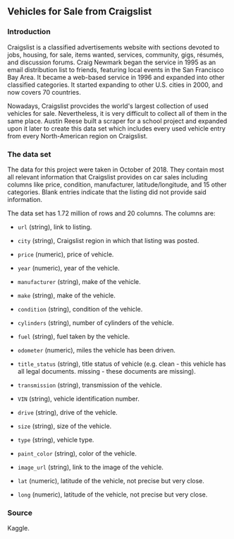 ## Vehicles for Sale from Craigslist

### Introduction

Craigslist is a classified advertisements website with sections devoted to jobs, housing, for sale, items wanted, services, community, gigs, résumés, and discussion forums. Craig Newmark began the service in 1995 as an email distribution list to friends, featuring local events in the San Francisco Bay Area. It became a web-based service in 1996 and expanded into other classified categories. It started expanding to other U.S. cities in 2000, and now covers 70 countries.

Nowadays, Craigslist provcides the world's largest collection of used vehicles for sale. Nevertheless, it is very difficult to collect all of them in the same place. Austin Reese built a scraper for a school project and expanded upon it later to create this data set which includes every used vehicle entry from every North-American region on Craigslist.

### The data set

The data for this project were taken in October of 2018. They contain most all relevant information that Craigslist provides on car sales including columns like price, condition, manufacturer, latitude/longitude, and 15 other categories. Blank entries indicate that the listing did not provide said information.

The data set has 1.72 million of rows and 20 columns. The columns are:

* `url` (string), link to listing.

* `city` (string), Craigslist region in which that listing was posted.

* `price` (numeric), price of vehicle.

* `year` (numeric), year of the vehicle.

* `manufacturer` (string), make of the vehicle.

* `make` (string), make of the vehicle.

* `condition` (string), condition of the vehicle.

* `cylinders` (string), number of cylinders of the vehicle.

* `fuel` (string), fuel taken by the vehicle.

* `odometer` (numeric), miles the vehicle has been driven.

* `title_status` (string), title status of vehicle (e.g. clean - this vehicle has all legal documents. missing - these documents are missing).

* `transmission` (string), transmission of the vehicle.

* `VIN` (string), vehicle identification number.

* `drive` (string), drive of the vehicle.

* `size` (string), size of the vehicle.

* `type` (string), vehicle type.

* `paint_color` (string), color of the vehicle.

* `image_url` (string), link to the image of the vehicle.

* `lat` (numeric), latitude of the vehicle, not precise but very close.

* `long` (numeric), latitude of the vehicle, not precise but very close.

### Source

Kaggle.
